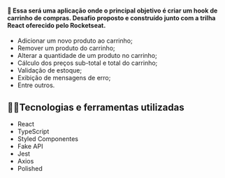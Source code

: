 #### 🎯 Essa será uma aplicação onde o principal objetivo é criar um hook de carrinho de compras. Desafio proposto e construído junto com a trilha React oferecido pelo Rocketseat.

- Adicionar um novo produto ao carrinho;
- Remover um produto do carrinho;
- Alterar a quantidade de um produto no carrinho;
- Cálculo dos preços sub-total e total do carrinho;
- Validação de estoque;
- Exibição de mensagens de erro;
- Entre outros.

## 👩‍🔧Tecnologias e ferramentas utilizadas
* React
* TypeScript
* Styled Componentes
* Fake API
* Jest
* Axios
* Polished







